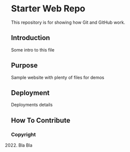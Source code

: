 # Starter Web Repo

This repository is for showing how Git and GitHub work.

## Introduction

Some intro to this file

## Purpose

Sample website with plenty of files for demos

## Deployment

Deployments details

## How To Contribute

### Copyright

2022. Bla Bla

